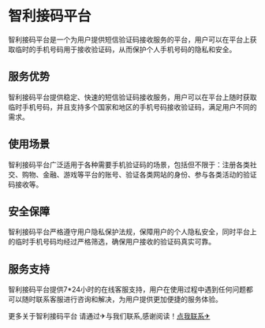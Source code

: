 # 智利接码平台

智利接码平台是一个为用户提供短信验证码接收服务的平台，用户可以在平台上获取临时的手机号码用于接收验证码，从而保护个人手机号码的隐私和安全。

## 服务优势

智利接码平台提供稳定、快速的短信验证码接收服务，用户可以在平台上随时获取临时手机号码，并且支持多个国家和地区的手机号码接收验证码，满足用户不同的需求。

## 使用场景

智利接码平台广泛适用于各种需要手机验证码的场景，包括但不限于：注册各类社交、购物、金融、游戏等平台的账号、验证各类网站的身份、参与各类活动的验证码接收等。

## 安全保障

智利接码平台严格遵守用户隐私保护法规，保障用户的个人隐私安全，同时平台上的临时手机号码均经过严格筛选，确保用户接收的验证码真实可靠。

## 服务支持

智利接码平台提供7*24小时的在线客服支持，用户在使用过程中遇到任何问题都可以随时联系客服进行咨询和解决，为用户提供更加便捷的服务体验。

更多关于智利接码平台 请通过✈与我们联系,感谢阅读！[点我联系✈](https://help.k02.cc)